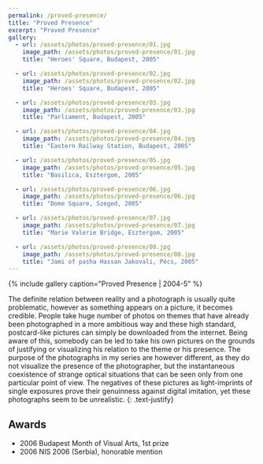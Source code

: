 ```yaml
---
permalink: /proved-presence/
title: "Proved Presence"
excerpt: "Proved Presence"
gallery:
  - url: /assets/photos/proved-presence/01.jpg
    image_path: /assets/photos/proved-presence/01.jpg
    title: "Heroes' Square, Budapest, 2005"

  - url: /assets/photos/proved-presence/02.jpg
    image_path: /assets/photos/proved-presence/02.jpg
    title: "Heroes' Square, Budapest, 2005"

  - url: /assets/photos/proved-presence/03.jpg
    image_path: /assets/photos/proved-presence/03.jpg
    title: "Parliament, Budapest, 2005"

  - url: /assets/photos/proved-presence/04.jpg
    image_path: /assets/photos/proved-presence/04.jpg
    title: "Eastern Railway Station, Budapest, 2005"

  - url: /assets/photos/proved-presence/05.jpg
    image_path: /assets/photos/proved-presence/05.jpg
    title: "Basilica, Esztergom, 2005"

  - url: /assets/photos/proved-presence/06.jpg
    image_path: /assets/photos/proved-presence/06.jpg
    title: "Dome Square, Szeged, 2005"

  - url: /assets/photos/proved-presence/07.jpg
    image_path: /assets/photos/proved-presence/07.jpg
    title: "Marie Valerie Bridge, Esztergom, 2005"

  - url: /assets/photos/proved-presence/08.jpg
    image_path: /assets/photos/proved-presence/08.jpg
    title: "Jami of pasha Hassan Jakovali, Pécs, 2005"
---
```


{% include gallery caption="Proved Presence \| 2004-5" %}

The definite relation between reality and a photograph is usually quite
problematic, however as something appears on a picture, it becomes credible.
People take huge number of photos on themes that have already been photographed
in a more ambitious way and these high standard, postcard-like pictures can
simply be downloaded from the internet. Being aware of this, somebody can be
led to take his own pictures on the grounds of justifying or visualizing his
relation to the theme or his presence. The purpose of the photographs in my
series are however different, as they do not visualize the presence of the
photographer, but the instantaneous coexistence of strange optical situations
that can be seen only from one particular point of view. The negatives of these
pictures as light-imprints of single exposures prove their genuinness against
digital imitation, yet these photographs seem to be unrealistic.
{: .text-justify}

## Awards

- 2006  Budapest Month of Visual Arts, 1st prize
- 2006  NIS 2006 (Serbia), honorable mention
